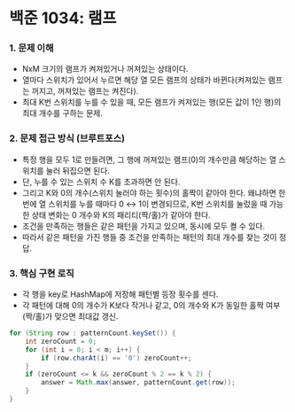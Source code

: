# 백준 1034: 램프
### 1. 문제 이해
- NxM 크기의 램프가 켜져있거나 꺼져있는 상태이다.
- 열마다 스위치가 있어서 누르면 해당 열 모든 램프의 상태가 바뀐다(켜져있는 램프는 꺼지고, 꺼져있는 램프는 켜진다).
- 최대 K번 스위치를 누를 수 있을 때, 모든 램프가 켜져있는 행(모든 값이 1인 행)의 최대 개수를 구하는 문제.

### 2. 문제 접근 방식 (브루트포스)
- 특정 행을 모두 1로 만들려면, 그 행에 꺼져있는 램프(0)의 개수만큼 해당하는 열 스위치를 눌러 뒤집으면 된다.
- 단, 누를 수 있는 스위치 수 K를 초과하면 안 된다.
- 그리고 K와 0의 개수(스위치 눌러야 하는 횟수)의 홀짝이 같아야 한다. 왜냐하면 한 번에 열 스위치를 누를 때마다 0 ↔ 1이 변경되므로, K번 스위치를 눌렀을 때 가능한 상태 변화는 0 개수와 K의 패리티(짝/홀)가 같아야 한다.
- 조건을 만족하는 행들은 같은 패턴을 가지고 있으며, 동시에 모두 켤 수 있다.
- 따라서 같은 패턴을 가진 행들 중 조건을 만족하는 패턴의 최대 개수를 찾는 것이 정답.


### 3. 핵심 구현 로직
- 각 행을 key로 HashMap에 저장해 패턴별 등장 횟수를 센다.
- 각 패턴에 대해 0의 개수가 K보다 작거나 같고, 0의 개수와 K가 동일한 홀짝 여부(짝/홀)가 맞으면 최대값 갱신.
``` java
for (String row : patternCount.keySet()) {
    int zeroCount = 0;
    for (int i = 0; i < m; i++) {
        if (row.charAt(i) == '0') zeroCount++;
    }
    if (zeroCount <= k && zeroCount % 2 == k % 2) {
        answer = Math.max(answer, patternCount.get(row));
    }
}
```


